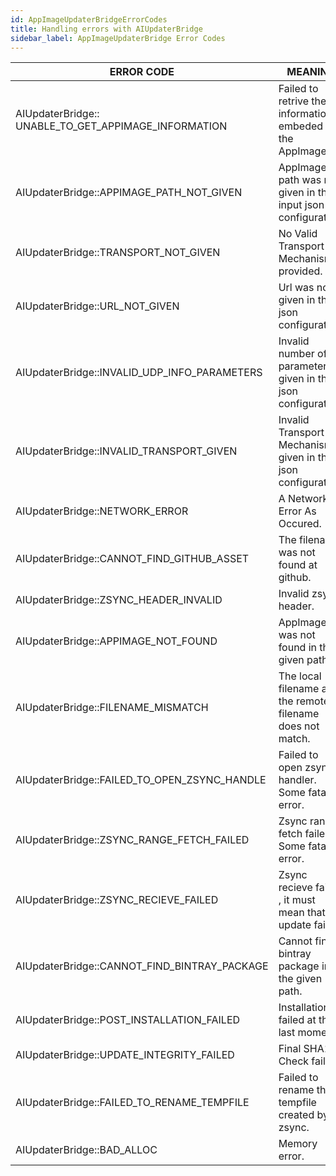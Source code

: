```yaml
---
id: AppImageUpdaterBridgeErrorCodes
title: Handling errors with AIUpdaterBridge
sidebar_label: AppImageUpdaterBridge Error Codes
---
```


| ERROR CODE 	| MEANING 	|
|------------------------------------------------------	|---------------------------------------------------------------	|
| AIUpdaterBridge:: UNABLE_TO_GET_APPIMAGE_INFORMATION 	| Failed to retrive the information embeded in the AppImage. 	|
| AIUpdaterBridge::APPIMAGE_PATH_NOT_GIVEN 	| AppImage path was not given in the input json configuration. 	|
| AIUpdaterBridge::TRANSPORT_NOT_GIVEN 	| No Valid Transport Mechanism is provided. 	|
| AIUpdaterBridge::URL_NOT_GIVEN 	| Url was not given in the json configuration. 	|
| AIUpdaterBridge::INVALID_UDP_INFO_PARAMETERS 	| Invalid number of parameters given in the json configuration. 	|
| AIUpdaterBridge::INVALID_TRANSPORT_GIVEN 	| Invalid Transport Mechanism given in the json configuration 	|
| AIUpdaterBridge::NETWORK_ERROR 	| A Network Error As Occured. 	|
| AIUpdaterBridge::CANNOT_FIND_GITHUB_ASSET 	| The filename was not found at github. 	|
| AIUpdaterBridge::ZSYNC_HEADER_INVALID 	| Invalid zsync header. 	|
| AIUpdaterBridge::APPIMAGE_NOT_FOUND 	| AppImage was not found in the given path. 	|
| AIUpdaterBridge::FILENAME_MISMATCH 	| The local filename and the remote filename does not match. 	|
| AIUpdaterBridge::FAILED_TO_OPEN_ZSYNC_HANDLE 	| Failed to open zsync handler. Some fatal error. 	|
| AIUpdaterBridge::ZSYNC_RANGE_FETCH_FAILED 	| Zsync range fetch failed. Some fatal error. 	|
| AIUpdaterBridge::ZSYNC_RECIEVE_FAILED 	| Zsync recieve failed , it must mean that the update failed. 	|
| AIUpdaterBridge::CANNOT_FIND_BINTRAY_PACKAGE 	| Cannot find bintray package in the given path. 	|
| AIUpdaterBridge::POST_INSTALLATION_FAILED 	| Installation failed at the last moment. 	|
| AIUpdaterBridge::UPDATE_INTEGRITY_FAILED 	| Final SHA1 Check failed. 	|
| AIUpdaterBridge::FAILED_TO_RENAME_TEMPFILE 	| Failed to rename the tempfile created by zsync. 	|
| AIUpdaterBridge::BAD_ALLOC 	| Memory error. 	|
